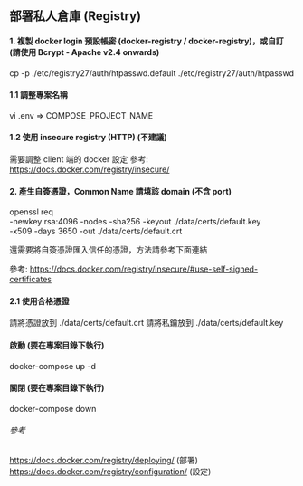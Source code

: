 ## 部署私人倉庫 (Registry)




#### 1. 複製 docker login 預設帳密 (docker-registry / docker-registry)，或自訂 (請使用 Bcrypt - Apache v2.4 onwards)
cp -p ./etc/registry27/auth/htpasswd.default ./etc/registry27/auth/htpasswd


#### 1.1 調整專案名稱
vi .env => COMPOSE_PROJECT_NAME


#### 1.2 使用 insecure registry (HTTP) (不建議)
需要調整 client 端的 docker 設定
參考: https://docs.docker.com/registry/insecure/


#### 2. 產生自簽憑證，Common Name 請填該 domain (不含 port)
openssl req \
    -newkey rsa:4096 -nodes -sha256 -keyout ./data/certs/default.key \
    -x509 -days 3650 -out ./data/certs/default.crt

還需要將自簽憑證匯入信任的憑證，方法請參考下面連結

參考: https://docs.docker.com/registry/insecure/#use-self-signed-certificates


#### 2.1 使用合格憑證
請將憑證放到 ./data/certs/default.crt
請將私鑰放到 ./data/certs/default.key


#### 啟動 (要在專案目錄下執行)
docker-compose up -d


#### 關閉 (要在專案目錄下執行)
docker-compose down




###### 參考
https://docs.docker.com/registry/deploying/ (部署)
https://docs.docker.com/registry/configuration/ (設定)
